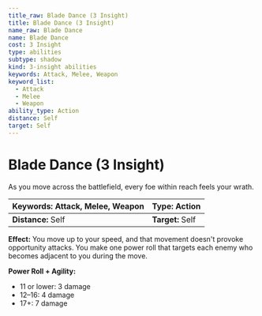 ```yaml
---
title_raw: Blade Dance (3 Insight)
title: Blade Dance (3 Insight)
name_raw: Blade Dance
name: Blade Dance
cost: 3 Insight
type: abilities
subtype: shadow
kind: 3-insight abilities
keywords: Attack, Melee, Weapon
keyword_list:
  - Attack
  - Melee
  - Weapon
ability_type: Action
distance: Self
target: Self
---
```


# Blade Dance (3 Insight)

As you move across the battlefield, every foe within reach feels your wrath.

<!-- @nosort -->

| **Keywords:** Attack, Melee, Weapon | **Type:** Action |
| :---------------------------------- | :--------------- |
| **Distance:** Self                  | **Target:** Self |

**Effect:** You move up to your speed, and that movement doesn't provoke opportunity attacks. You make one power roll that targets each enemy who becomes adjacent to you during the move.

**Power Roll + Agility:**

- 11 or lower: 3 damage
- 12–16: 4 damage
- 17+: 7 damage
